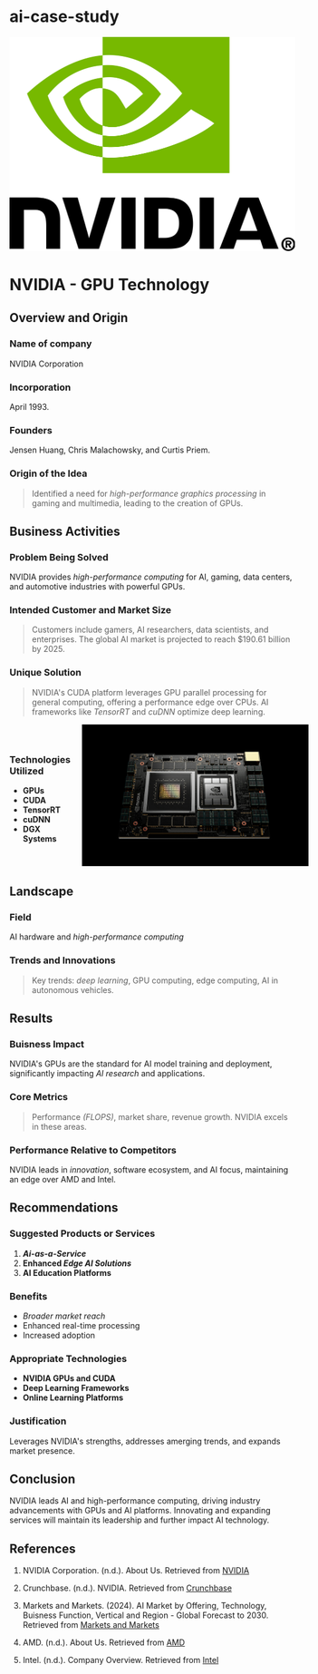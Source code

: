 # ai-case-study

<img src= NVIDIA_logo.png width="512" height="377.8">


# NVIDIA - GPU Technology


## Overview and Origin

### Name of company
NVIDIA Corporation 

### Incorporation
April 1993.

### Founders
Jensen Huang, Chris Malachowsky, and Curtis Priem.

### Origin of the Idea
> Identified a need for *high-performance graphics processing* in gaming and multimedia, leading to the creation of GPUs.


## Business Activities

### Problem Being Solved
NVIDIA provides *high-performance computing* for AI, gaming, data centers, and automotive industries with powerful GPUs.

### Intended Customer and Market Size
> Customers include gamers, AI researchers, data scientists, and enterprises. The global AI market is projected to reach $190.61 billion by 2025.

### Unique Solution
> NVIDIA's CUDA platform leverages GPU parallel processing for general computing, offering a performance edge over CPUs. AI frameworks like *TensorRT* and *cuDNN* optimize deep learning.

<div style="display: flex; align-items: center;">
    <div style="flex-grow: 1;">
        <h3>Technologies Utilized</h3>
        <ul>
            <li><strong>GPUs</strong></li>
            <li><strong>CUDA</strong></li>
            <li><strong>TensorRT</strong></li>
            <li><strong>cuDNN</strong></li>
            <li><strong>DGX Systems</strong></li>
        </ul>
    </div>
    <div style="flex-shrink: 0; margin-left: 20px;">
        <img src= NVIDIA_chip.jpeg alt="chip" style="width: 400px;">
    </div>
</div>


## Landscape

### Field
AI hardware and *high-performance computing*

### Trends and Innovations
> Key trends: *deep learning*, GPU computing, edge computing, AI in autonomous vehicles.



## Results

### Buisness Impact
NVIDIA's GPUs are the standard for AI model training and deployment, significantly impacting *AI research* and applications.

### Core Metrics
> Performance *(FLOPS)*, market share, revenue growth. NVIDIA excels in these areas.

### Performance Relative to Competitors
NVIDIA leads in *innovation*, software ecosystem, and AI focus, maintaining an edge over AMD and Intel.



## Recommendations

### Suggested Products or Services
1. ***Ai-as-a-Service***
2. **Enhanced *Edge AI Solutions***
3. **AI Education Platforms**

### Benefits
* *Broader market reach*
* Enhanced real-time processing
* Increased adoption

### Appropriate Technologies
* **NVIDIA GPUs and CUDA**
* **Deep Learning Frameworks**
* **Online Learning Platforms**

### Justification
Leverages NVIDIA's strengths, addresses amerging trends, and expands market presence.


## Conclusion
NVIDIA leads AI and high-performance computing, driving industry advancements with GPUs and AI platforms. Innovating and expanding services will maintain its leadership and further impact AI technology.

## References
1. NVIDIA Corporation. (n.d.). About Us. Retrieved from [NVIDIA](https://www.nvidia.com/en-us/about-nvidia/#About%20Us)
2. Crunchbase. (n.d.). NVIDIA. Retrieved from [Crunchbase](https://www.crunchbase.com/organization/nvidia)
3. Markets and Markets. (2024). AI Market by Offering, Technology, Buisness Function, Vertical and Region - Global Forecast to 2030. Retrieved from [Markets and Markets](https://www.marketsandmarkets.com/Market-Reports/artificial-intelligence-market-74851580.html)
4. AMD. (n.d.). About Us. Retrieved from [AMD](https://www.amd.com/en/corporate.html)
5. Intel. (n.d.). Company Overview. Retrieved from [Intel](https://www.intel.com/content/www/us/en/company-overview/company-overview.html)

    </div>
</div>